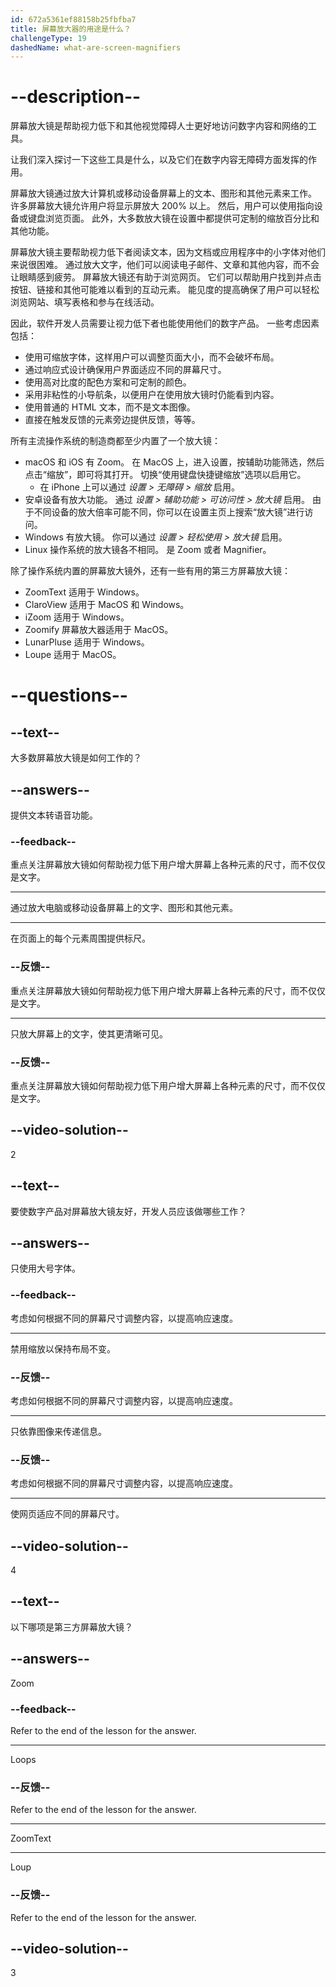 ```yaml
---
id: 672a5361ef88158b25fbfba7
title: 屏幕放大器的用途是什么？
challengeType: 19
dashedName: what-are-screen-magnifiers
---
```


# --description--

屏幕放大镜是帮助视力低下和其他视觉障碍人士更好地访问数字内容和网络的工具。

让我们深入探讨一下这些工具是什么，以及它们在数字内容无障碍方面发挥的作用。

屏幕放大镜通过放大计算机或移动设备屏幕上的文本、图形和其他元素来工作。 许多屏幕放大镜允许用户将显示屏放大 200% 以上。 然后，用户可以使用指向设备或键盘浏览页面。 此外，大多数放大镜在设置中都提供可定制的缩放百分比和其他功能。

屏幕放大镜主要帮助视力低下者阅读文本，因为文档或应用程序中的小字体对他们来说很困难。 通过放大文字，他们可以阅读电子邮件、文章和其他内容，而不会让眼睛感到疲劳。 屏幕放大镜还有助于浏览网页。 它们可以帮助用户找到并点击按钮、链接和其他可能难以看到的互动元素。 能见度的提高确保了用户可以轻松浏览网站、填写表格和参与在线活动。

因此，软件开发人员需要让视力低下者也能使用他们的数字产品。 一些考虑因素包括：

- 使用可缩放字体，这样用户可以调整页面大小，而不会破坏布局。
- 通过响应式设计确保用户界面适应不同的屏幕尺寸。
- 使用高对比度的配色方案和可定制的颜色。
- 采用非粘性的小导航条，以便用户在使用放大镜时仍能看到内容。
- 使用普通的 HTML 文本，而不是文本图像。
- 直接在触发反馈的元素旁边提供反馈，等等。

所有主流操作系统的制造商都至少内置了一个放大镜：

- macOS 和 iOS 有 Zoom。 在 MacOS 上，进入设置，按辅助功能筛选，然后点击“缩放”，即可将其打开。 切换“使用键盘快捷键缩放”选项以启用它。
  - 在 iPhone 上可以通过 _设置 > 无障碍 > 缩放_ 启用。
- 安卓设备有放大功能。 通过 _设置 > 辅助功能 > 可访问性 > 放大镜_ 启用。 由于不同设备的放大倍率可能不同，你可以在设置主页上搜索“放大镜”进行访问。
- Windows 有放大镜。 你可以通过 _设置 > 轻松使用 > 放大镜_ 启用。
- Linux 操作系统的放大镜各不相同。 是 Zoom 或者 Magnifier。

除了操作系统内置的屏幕放大镜外，还有一些有用的第三方屏幕放大镜：

- ZoomText 适用于 Windows。
- ClaroView 适用于 MacOS 和 Windows。
- iZoom 适用于 Windows。
- Zoomify 屏幕放大器适用于 MacOS。
- LunarPluse 适用于 Windows。
- Loupe 适用于 MacOS。

# --questions--

## --text--

大多数屏幕放大镜是如何工作的？

## --answers--

提供文本转语音功能。

### --feedback--

重点关注屏幕放大镜如何帮助视力低下用户增大屏幕上各种元素的尺寸，而不仅仅是文字。

---

通过放大电脑或移动设备屏幕上的文字、图形和其他元素。

---

在页面上的每个元素周围提供标尺。

### --反馈--

重点关注屏幕放大镜如何帮助视力低下用户增大屏幕上各种元素的尺寸，而不仅仅是文字。

---

只放大屏幕上的文字，使其更清晰可见。

### --反馈--

重点关注屏幕放大镜如何帮助视力低下用户增大屏幕上各种元素的尺寸，而不仅仅是文字。

## --video-solution--

2

## --text--

要使数字产品对屏幕放大镜友好，开发人员应该做哪些工作？

## --answers--

只使用大号字体。

### --feedback--

考虑如何根据不同的屏幕尺寸调整内容，以提高响应速度。

---

禁用缩放以保持布局不变。

### --反馈--

考虑如何根据不同的屏幕尺寸调整内容，以提高响应速度。

---

只依靠图像来传递信息。

### --反馈--

考虑如何根据不同的屏幕尺寸调整内容，以提高响应速度。

---

使网页适应不同的屏幕尺寸。

## --video-solution--

4

## --text--

以下哪项是第三方屏幕放大镜？

## --answers--

Zoom

### --feedback--

Refer to the end of the lesson for the answer.

---

Loops

### --反馈--

Refer to the end of the lesson for the answer.

---

ZoomText

---

Loup

### --反馈--

Refer to the end of the lesson for the answer.

## --video-solution--

3
